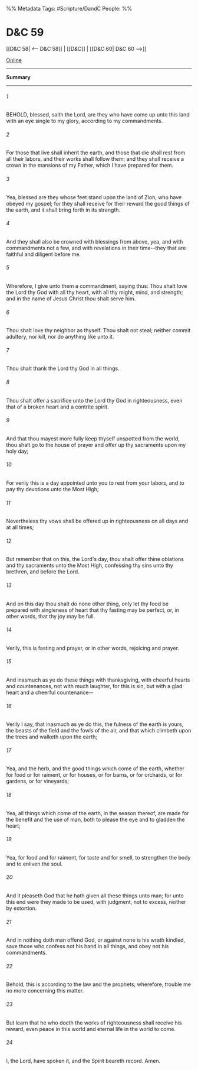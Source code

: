 %% Metadata
Tags: #Scripture/DandC
People: 
%%
# D&C 59
[[D&C 58| <-- D&C 58]] | [[D&C]] | [[D&C 60| D&C 60 -->]]

[Online](https://churchofjesuschrist.org/study/scriptures/dc-testament/dc/59?lang=eng)

---
__Summary__



---
###### 1
BEHOLD, blessed, saith the Lord, are they who have come up unto this land with an eye single to my glory, according to my commandments.
###### 2
For those that live shall inherit the earth, and those that die shall rest from all their labors, and their works shall follow them; and they shall receive a crown in the mansions of my Father, which I have prepared for them.
###### 3
Yea, blessed are they whose feet stand upon the land of Zion, who have obeyed my gospel; for they shall receive for their reward the good things of the earth, and it shall bring forth in its strength.
###### 4
And they shall also be crowned with blessings from above, yea, and with commandments not a few, and with revelations in their time--they that are faithful and diligent before me.
###### 5
Wherefore, I give unto them a commandment, saying thus: Thou shalt love the Lord thy God with all thy heart, with all thy might, mind, and strength; and in the name of Jesus Christ thou shalt serve him.
###### 6
Thou shalt love thy neighbor as thyself. Thou shalt not steal; neither commit adultery, nor kill, nor do anything like unto it.
###### 7
Thou shalt thank the Lord thy God in all things.
###### 8
Thou shalt offer a sacrifice unto the Lord thy God in righteousness, even that of a broken heart and a contrite spirit.
###### 9
And that thou mayest more fully keep thyself unspotted from the world, thou shalt go to the house of prayer and offer up thy sacraments upon my holy day;
###### 10
For verily this is a day appointed unto you to rest from your labors, and to pay thy devotions unto the Most High;
###### 11
Nevertheless thy vows shall be offered up in righteousness on all days and at all times;
###### 12
But remember that on this, the Lord's day, thou shalt offer thine oblations and thy sacraments unto the Most High, confessing thy sins unto thy brethren, and before the Lord.
###### 13
And on this day thou shalt do none other thing, only let thy food be prepared with singleness of heart that thy fasting may be perfect, or, in other words, that thy joy may be full.
###### 14
Verily, this is fasting and prayer, or in other words, rejoicing and prayer.
###### 15
And inasmuch as ye do these things with thanksgiving, with cheerful hearts and countenances, not with much laughter, for this is sin, but with a glad heart and a cheerful countenance--
###### 16
Verily I say, that inasmuch as ye do this, the fulness of the earth is yours, the beasts of the field and the fowls of the air, and that which climbeth upon the trees and walketh upon the earth;
###### 17
Yea, and the herb, and the good things which come of the earth, whether for food or for raiment, or for houses, or for barns, or for orchards, or for gardens, or for vineyards;
###### 18
Yea, all things which come of the earth, in the season thereof, are made for the benefit and the use of man, both to please the eye and to gladden the heart;
###### 19
Yea, for food and for raiment, for taste and for smell, to strengthen the body and to enliven the soul.
###### 20
And it pleaseth God that he hath given all these things unto man; for unto this end were they made to be used, with judgment, not to excess, neither by extortion.
###### 21
And in nothing doth man offend God, or against none is his wrath kindled, save those who confess not his hand in all things, and obey not his commandments.
###### 22
Behold, this is according to the law and the prophets; wherefore, trouble me no more concerning this matter.
###### 23
But learn that he who doeth the works of righteousness shall receive his reward, even peace in this world and eternal life in the world to come.
###### 24
I, the Lord, have spoken it, and the Spirit beareth record. Amen.




